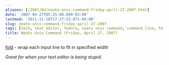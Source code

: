 ```yaml
---
aliases: [/2007/04/neato-unix-command-friday-april-27-2007.html]
date: '2007-04-27T05:25:00.000-03:00'
lastmod: '2011-11-28T17:27:53.071-04:00'
slug: neato-unix-command-friday-april-27-2007
tags: [tech, text_editor, fedora, neato unix command, command_line, fold, unix]
title: Neato Unix Command (Friday, April 27, 2007)
---
```


[fold](http://http://www.die.net/doc/linux/man/man1/fold.1.html) \- wrap each
input line to fit in specified width  
  
_Great for when your text editor is being stupid._

